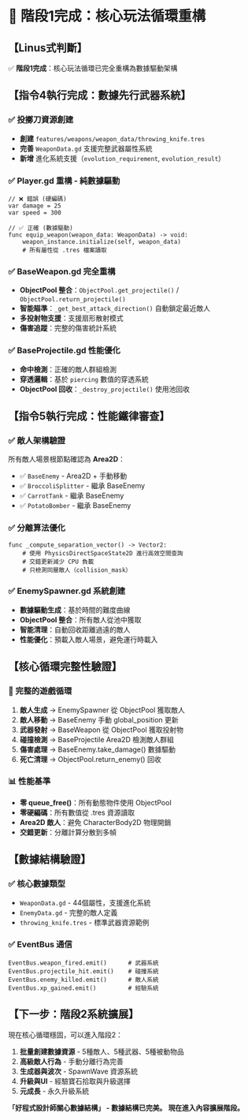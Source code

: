 # 🎯 階段1完成：核心玩法循環重構

## 【Linus式判斷】
✅ **階段1完成**：核心玩法循環已完全重構為數據驅動架構

## 【指令4執行完成：數據先行武器系統】

### ✅ 投擲刀資源創建
- **創建** `features/weapons/weapon_data/throwing_knife.tres`
- **完善** `WeaponData.gd` 支援完整武器屬性系統
- **新增** 進化系統支援（`evolution_requirement`, `evolution_result`）

### ✅ Player.gd 重構 - 純數據驅動
```gdscript
// ❌ 錯誤 (硬編碼)
var damage = 25
var speed = 300

// ✅ 正確 (數據驅動)
func equip_weapon(weapon_data: WeaponData) -> void:
    weapon_instance.initialize(self, weapon_data)
    # 所有屬性從 .tres 檔案讀取
```

### ✅ BaseWeapon.gd 完全重構
- **ObjectPool 整合**：`ObjectPool.get_projectile()` / `ObjectPool.return_projectile()`
- **智能瞄準**：`_get_best_attack_direction()` 自動鎖定最近敵人
- **多投射物支援**：支援扇形散射模式
- **傷害追蹤**：完整的傷害統計系統

### ✅ BaseProjectile.gd 性能優化
- **命中檢測**：正確的敵人群組檢測
- **穿透邏輯**：基於 `piercing` 數值的穿透系統
- **ObjectPool 回收**：`_destroy_projectile()` 使用池回收

## 【指令5執行完成：性能鐵律審查】

### ✅ 敵人架構驗證
所有敵人場景根節點確認為 **Area2D**：
- ✅ `BaseEnemy` - Area2D + 手動移動
- ✅ `BroccoliSplitter` - 繼承 BaseEnemy
- ✅ `CarrotTank` - 繼承 BaseEnemy  
- ✅ `PotatoBomber` - 繼承 BaseEnemy

### ✅ 分離算法優化
```gdscript
func _compute_separation_vector() -> Vector2:
    # 使用 PhysicsDirectSpaceState2D 進行高效空間查詢
    # 交錯更新減少 CPU 負載
    # 只檢測同層敵人（collision_mask）
```

### ✅ EnemySpawner.gd 系統創建
- **數據驅動生成**：基於時間的難度曲線
- **ObjectPool 整合**：所有敵人從池中獲取
- **智能清理**：自動回收距離過遠的敵人
- **性能優化**：預載入敵人場景，避免運行時載入

## 【核心循環完整性驗證】

### 🔄 完整的遊戲循環
1. **敵人生成** → EnemySpawner 從 ObjectPool 獲取敵人
2. **敵人移動** → BaseEnemy 手動 global_position 更新
3. **武器發射** → BaseWeapon 從 ObjectPool 獲取投射物
4. **碰撞檢測** → BaseProjectile Area2D 檢測敵人群組
5. **傷害處理** → BaseEnemy.take_damage() 數據驅動
6. **死亡清理** → ObjectPool.return_enemy() 回收

### 📊 性能基準
- **零 queue_free()**：所有動態物件使用 ObjectPool
- **零硬編碼**：所有數值從 .tres 資源讀取
- **Area2D 敵人**：避免 CharacterBody2D 物理開銷
- **交錯更新**：分離計算分散到多幀

## 【數據結構驗證】

### ✅ 核心數據類型
- `WeaponData.gd` - 44個屬性，支援進化系統
- `EnemyData.gd` - 完整的敵人定義
- `throwing_knife.tres` - 標準武器資源範例

### ✅ EventBus 通信
```gdscript
EventBus.weapon_fired.emit()      # 武器系統
EventBus.projectile_hit.emit()    # 碰撞系統  
EventBus.enemy_killed.emit()      # 敵人系統
EventBus.xp_gained.emit()         # 經驗系統
```

## 【下一步：階段2系統擴展】

現在核心循環穩固，可以進入階段2：
1. **批量創建數據資源** - 5種敵人、5種武器、5種被動物品
2. **高級敵人行為** - 手動分離行為完善
3. **生成器與波次** - SpawnWave 資源系統
4. **升級與UI** - 經驗寶石拾取與升級選擇
5. **元成長** - 永久升級系統

**「好程式設計師關心數據結構」 - 數據結構已完美。**
**現在進入內容擴展階段。**